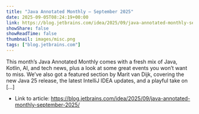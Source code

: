 ```yaml
---
title: "Java Annotated Monthly – September 2025"
date: 2025-09-05T08:24:19+00:00
link: https://blog.jetbrains.com/idea/2025/09/java-annotated-monthly-september-2025/
showShare: false
showReadTime: false
thumbnail: images/misc.png
tags: ["blog.jetbrains.com"]
---
```

This month’s Java Annotated Monthly comes with a fresh mix of Java, Kotlin, AI, and tech news, plus a look at some great events you won’t want to miss. We’ve also got a featured section by Marit van Dijk, covering the new Java 25 release, the latest IntelliJ IDEA updates, and a playful take on […]

- Link to article: https://blog.jetbrains.com/idea/2025/09/java-annotated-monthly-september-2025/